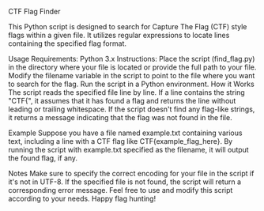 CTF Flag Finder

This Python script is designed to search for Capture The Flag (CTF) style flags within a given file. It utilizes regular expressions to locate lines containing the specified flag format.

Usage
Requirements: Python 3.x
Instructions:
Place the script (find_flag.py) in the directory where your file is located or provide the full path to your file.
Modify the filename variable in the script to point to the file where you want to search for the flag.
Run the script in a Python environment.
How it Works
The script reads the specified file line by line. If a line contains the string "CTF{", it assumes that it has found a flag and returns the line without leading or trailing whitespace. If the script doesn't find any flag-like strings, it returns a message indicating that the flag was not found in the file.

Example
Suppose you have a file named example.txt containing various text, including a line with a CTF flag like CTF{example_flag_here}. By running the script with example.txt specified as the filename, it will output the found flag, if any.

Notes
Make sure to specify the correct encoding for your file in the script if it's not in UTF-8.
If the specified file is not found, the script will return a corresponding error message.
Feel free to use and modify this script according to your needs. Happy flag hunting!
